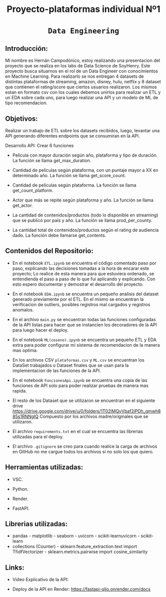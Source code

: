 # <h1 align=center> **Proyecto-plataformas individual Nº1** </h1>

# <h1 align=center>**`Data Engineering`**</h1>

## Introducción:

Mi nombre es Hernán Campodónico, estoy realizando una presentacion del proyecto que se realiza en los labs de Data Science de SoyHenry. 
Este proyecto busca situarnos en el rol de un Data Engineer con conocimientos en Machine Learning.
Para realizarlo se nos entregan 4 datasets de distintas plataformas de streaming, amazon, disney, hulu, netflix y 8 dataset que contienen el rating/score que ciertos usuarios realizaron.
Los mismos estan en formato csv con los cuales debemos unirlos para realizar un ETL y un EDA sobre cada uno, para luego realizar una API y un modelo de ML de tipo recomendacion.

## Objetivos: 

Realizar un trabajo de ETL sobre los datasets recibidos, luego, levantar una API generando diferentes endpoints que se consumiran en la API.

Desarrollo API: Crear 6 funciones

- Película con mayor duración según año, plataforma y tipo de duración. La función se llama get_max_duration.

- Cantidad de películas según plataforma, con un puntaje mayor a XX en determinado año. La función se llama get_score_count.

- Cantidad de películas según plataforma. La función se llama get_count_platform.

- Actor que más se repite según plataforma y año. La función se llama get_actor.

- La cantidad de contenidos/productos (todo lo disponible en streaming) que se publicó por país y año. La función se llama prod_per_county.

- La cantidad total de contenidos/productos según el rating de audiencia dado. La función debe llamarse get_contents.


## Contenidos del Repositorio:

+ En el notebook `ETL.ipynb` se encuentra el código comentado paso por paso, explicando las decisiones tomadas a la hora de encarar este proyecto;
Lo realice de esta manera para que estuviera ordenado, se entendienda el paso a paso de lo que fui aplicando y explicando.
Con esto espero documentar y demostrar el desarrollo del proyecto.

+ En el notebook `EDA.ipynb` se encuentra un pequeño analisis del dataset generado previamente por el ETL. En el mismo se encuentran la verificacion de outliers, posibles registros mal cargados y registros
anomalos.

+ En el archivo `main.py` se encuentran todas las funciones configuradas de la API listas para hacer que se instancien los decoradores de la API para luego hacer el deploy.

+ En el notebook `ML(coseno).ipynb` se encuentra un pequeño ETL y EDA extra para poder configurar mi sistema de recomendacion de la manera mas optima. 

+ En los archivos CSV `plataformas.csv` y `ML.csv` se encuentran los DataSet trabajados o Dataset finales que se usan para la implementacion de las funciones de la API.

+ En el notebook `FuncionesApi.ipynb` se encuentra una copia de las funciones de API solo para poder realizar pruebas de manera mas rapida.

+ El resto de los Dataset que se utilizaron se encuentran en el siguiente drive https://drive.google.com/drive/u/0/folders/1T02IMQyVbaf2iPDh_gmwh885s1RNNgIQ Compuesto por los archivos madre/originales que se utilizaron.

+ El archivo `requirements.txt` en el cual se encuentra las librerias utilizadas para el deploy.

+ El archivo `.gitignore` se creo para cuando realice la carga de archivos en GitHub no me cargue todos los archivos si no solo los que quiero.

## Herramientas utilizadas:

+ VSC.

+ Python.

+ Render.

+ FastAPI.

## Librerias utilizadas:
- pandas - matplotlib - seaborn - uvicorn - scikit-learnuvicorn - scikit-learn
- collections (Counter) - sklearn.feature_extraction.text import TfidfVectorizer - sklearn.metrics.pairwise import cosine_similarity

## Links:

+ Video Explicativo de la API: 

+ Deploy de la API en Render: https://fastapi-qljo.onrender.com/docs